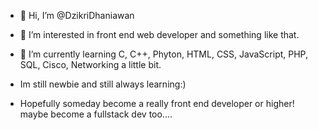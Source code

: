 - 👋 Hi, I’m @DzikriDhaniawan
  
- 👀 I’m interested in front end web developer and something like that.
- 🌱 I’m currently learning C, C++, Phyton, HTML, CSS, JavaScript, PHP, SQL, Cisco, Networking a little bit.

- Im still newbie and still always learning:)
- Hopefully someday become a really front end developer or higher! maybe become a fullstack dev too....

<!---
DzikriDhaniawan/DzikriDhaniawan is a ✨ special ✨ repository because its `README.md` (this file) appears on your GitHub profile.
You can click the Preview link to take a look at your changes.
--->
